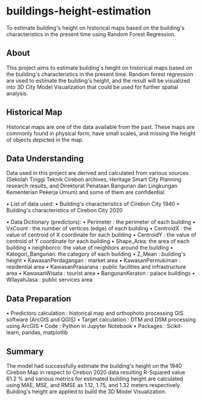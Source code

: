 # buildings-height-estimation
To estimate building's height on historical maps based on the building's characteristics in the present time using Random Forest Regression.

## About
This project aims to estimate building's height on historical maps based on the building's characteristics in the present time. Random forest regression are used to estimate the building's height, and the result will be visualized into 3D City Model Visualization that could be used for further spatial analysis.

## Historical Map 
Historical maps are one of the data available from the past. These maps are commonly found in physical form, have small scales, and missing the height of objects depicted in the map.

## Data Understanding
Data used in this project are derived and calculated from various sources (Sekolah Tinggi Teknik Cirebon archives, Heritage Smart City Planning research results, and Direktorat Penataan Bangunan dan Lingkungan Kementerian Pekerja Umum) and some of them are confidential. 

• List of data used: 
  • Building's characteristics of Cirebon City 1940
  • Building's characteristics of Cirebon City 2020

• Data Dictionary (predictors): 
  • Perimeter : the perimeter of each building
  • VxCount   : the number of vertices (edge) of each building 
  • CentroidX : the value of centroid of X coordinate for each building
  • CentroidY : the value of centroid of Y coordinate for each building
  • Shape_Area: the area of each building
  • neighborco: the value of neighbors around the building
  • Kategori_Bangunan: the category of each building
  • Z_Mean    : building's height
    • KawasanPerdagangan    : market area
    • KawasanPermukiman     : residential area
    • KawasanPrasarana      : public facilities and infrastructure area
    • KawasanWisata         : tourist area
    • BangunanKeraton       : palace buildings
    • WilayahJasa           : public services area
    
## Data Preparation
• Predictors calculation  : historical map and orthophoto processing GIS software (ArcGIS and QGIS)
• Target calculation      : DTM and DSM processing using ArcGIS
• Code                    : Python in Jupyter Notebook
• Packages                : Scikit-learn, pandas, matplotlib
    
## Summary
The model had successfully estimate the building's height on the 1940 Cirebon Map in respect to Cirebon 2020 data resulting R-Squared value 61.2 % and various metrics for estimated building height are calculated using MAE, MSE, and RMSE as 1.12, 1.75, and 1.32 meters respectively. Building's height are applied to build the 3D Model Visualization.
